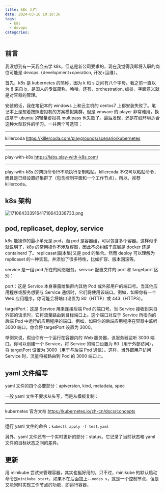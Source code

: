 ```yaml
---
title: k8s 入门
date: 2024-03-16 10:10:36
tags:
  - k8s
  - devops
categories:
---
```


## 前言

我没想到有一天我会去学 k8s，但这是新公司要求的，现在我觉得我即将入职的岗位可能是 devops（development+operation, 开发+运维）。

首先，k8s 是 kubernetes 的简称，因为 k 和 s 之间有八个字母。我之前一直以为 8 来自 b，是国人的专属简称，哈哈。还有，orchestration, 编排，字面意义就是对容器的管理。

安装的话，我在笔记本的 windows 上和云主机的 centos7 上都安装失败了。笔记本上是想着按照虚拟机的方案模拟集群，但是 vmware 的 player 非常难用，换成基于 ubuntu 的轻量虚拟机 multipass 也失败了。最后发现，还是在线环境适合这种大型软件的学习。一共两个可选项：

---

killercoda
https://killercoda.com/playgrounds/scenario/kubernetes

---

---

play-with-k8s
https://labs.play-with-k8s.com/

---

play-with-k8s 的网页命令行不能执行复制粘贴，killercoda 不仅可以粘贴命令，而且是已经设置好集群了（包含控制平面和一个工作节点）。所以，推荐 killercoda。

## k8s 架构

![17106433391641710643338733.png](https://cdn.jsdelivr.net/gh/li199-code/blog-imgs@main/17106433391641710643338733.png)

## pod, replicaset, deploy, service

k8s 能操作的最小单元是 pod，而 pod 是容器组，可以包含多个容器。这样似乎就说明了，k8s 的常用操作不涉及容器，因此不必纠结于底层是 docker 还是 containerd 了。replicaset(副本集)又是 pod 的集合。然而 deploy 可以理解为 replicaset 的一种实现，并添加了很多特性，比如扩容、版本回滚等。

service 是一组 pod 所在的网络服务。service 配置文件的 port 和 targetport 区别：

port：这是 Service 本身暴露给集群内其他 Pod 或外部用户的端口号。当其他应用程序或服务想要与 Service 通信时，它们将使用该端口。例如，如果你有一个 Web 应用程序，你可能会将端口设置为 80（HTTP）或 443（HTTPS）。

targetPort：这是 Service 用来连接后端 Pod 的端口号。当 Service 接收到来自外部的请求时，它将流量路由到目标端口上。这个端口对应于 Service 所指向的后端 Pod 中运行的应用程序的端口。例如，如果你的后端应用程序在容器中监听 3000 端口，你会将 targetPort 设置为 3000。

举例来说，假设你有一个运行在容器内的 Web 服务器，该服务器监听 3000 端口。你可以创建一个 Service，将 Service 的端口设置为 80（用于外部访问），将 targetPort 设置为 3000（用于与后端 Pod 通信）。这样，当外部用户访问 Service 时，流量将被路由到 Pod 的 3000 端口上。

## yaml 文件编写

yaml 文件的四个必要部分：apiversion, kind, metadata, spec

一般 yaml 文件不要求从头写，而是从模板复制：

---

kubernetes 官方文档
https://kubernetes.io/zh-cn/docs/concepts

---

运行 yaml 文件的命令：`kubectl apply -f test.yaml`

另外，yaml 文件还有一个实时更新的部分：status。它记录了当前状态和 yaml 文件的目标状态之间的差异。

## 更新

用 minikube 尝试来管理容器，其实也挺好用的。只不过，minikube 的默认启动命令是`minikube start`，如果不在后面加上`--nodes x`，就是一个控制节点，但是又能同时实现工作节点的功能，即运行容器。
